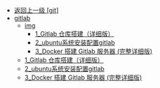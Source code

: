 - [返回上一级 [git]](page/后端/持续集成/git/)
- [gitlab](page/后端/持续集成/git/gitlab/)
  - [img](page/后端/持续集成/git/gitlab/img/)
    - [1_Gitlab 仓库搭建（详细版）](page/后端/持续集成/git/gitlab/img/1_Gitlab%20仓库搭建（详细版）/)
    - [2_ubuntu系统安装配置gitlab](page/后端/持续集成/git/gitlab/img/2_ubuntu系统安装配置gitlab/)
    - [3_Docker 搭建 Gitlab 服务器 (完整详细版)](page/后端/持续集成/git/gitlab/img/3_Docker%20搭建%20Gitlab%20服务器%20(完整详细版)/)
  - [1_Gitlab 仓库搭建（详细版）](page/后端/持续集成/git/gitlab/1_Gitlab%20仓库搭建（详细版）.md)
  - [2_ubuntu系统安装配置gitlab](page/后端/持续集成/git/gitlab/2_ubuntu系统安装配置gitlab.md)
  - [3_Docker 搭建 Gitlab 服务器 (完整详细版)](page/后端/持续集成/git/gitlab/3_Docker%20搭建%20Gitlab%20服务器%20(完整详细版).md)
